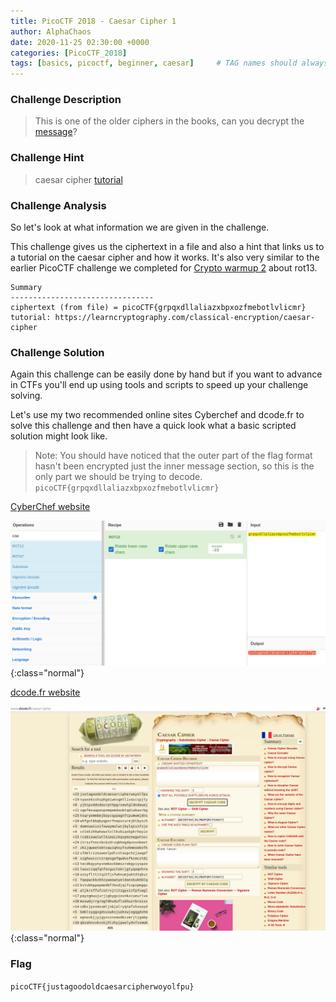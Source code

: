 ```yaml
---
title: PicoCTF 2018 - Caesar Cipher 1
author: AlphaChaos
date: 2020-11-25 02:30:00 +0000
categories: [PicoCTF_2018]
tags: [basics, picoctf, beginner, caesar]     # TAG names should always be lowercase
---
```


### Challenge Description

> This is one of the older ciphers in the books, can you decrypt the [message](../../assets/challs/picoctf2018/ciphertext)?

### Challenge Hint

> caesar cipher [tutorial](https://learncryptography.com/classical-encryption/caesar-cipher)

### Challenge Analysis

So let's look at what information we are given in the challenge.  

This challenge gives us the ciphertext in a file and also a hint that links us to a tutorial on the caesar cipher and how it works. It's also very similar to the earlier PicoCTF challenge we completed for [Crypto warmup 2](2020-11-25-crypto-warmup-2.md) about rot13.

```common
Summary
--------------------------------
ciphertext (from file) = picoCTF{grpqxdllaliazxbpxozfmebotlvlicmr}
tutorial: https://learncryptography.com/classical-encryption/caesar-cipher

```

### Challenge Solution

Again this challenge can be easily done by hand but if you want to advance in CTFs you'll end up using tools and scripts to speed up your challenge solving.

Let's use my two recommended online sites Cyberchef and dcode.fr to solve this challenge and then have a quick look what a basic scripted solution might look like.

> Note:  You should have noticed that the outer part of the flag format hasn't been encrypted just the inner message section, so this is the only part we should be trying to decode. `picoCTF{grpqxdllaliazxbpxozfmebotlvlicmr}`

[CyberChef website](https://gchq.github.io/CyberChef/#recipe=ROT13(true,true,-23)&input=Z3JwcXhkbGxhbGlhenhicHhvemZtZWJvdGx2bGljbXI)

![cyberchef](../../assets/challs/picoctf2018/cyberchef_caesar.png){:class="normal"}

[dcode.fr website](https://www.dcode.fr/caesar-cipher)

![dcode.fr](../../assets/challs/picoctf2018/dcode_caesar.png){:class="normal"}

### Flag

`picoCTF{justagoodoldcaesarcipherwoyolfpu}`

